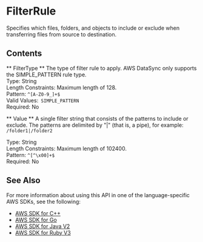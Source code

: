 # FilterRule<a name="API_FilterRule"></a>

Specifies which files, folders, and objects to include or exclude when transferring files from source to destination\.

## Contents<a name="API_FilterRule_Contents"></a>

 ** FilterType **   <a name="DataSync-Type-FilterRule-FilterType"></a>
The type of filter rule to apply\. AWS DataSync only supports the SIMPLE\_PATTERN rule type\.  
Type: String  
Length Constraints: Maximum length of 128\.  
Pattern: `^[A-Z0-9_]+$`   
Valid Values:` SIMPLE_PATTERN`   
Required: No

 ** Value **   <a name="DataSync-Type-FilterRule-Value"></a>
A single filter string that consists of the patterns to include or exclude\. The patterns are delimited by "\|" \(that is, a pipe\), for example: `/folder1|/folder2`   
   
Type: String  
Length Constraints: Maximum length of 102400\.  
Pattern: `^[^\x00]+$`   
Required: No

## See Also<a name="API_FilterRule_SeeAlso"></a>

For more information about using this API in one of the language\-specific AWS SDKs, see the following:
+  [AWS SDK for C\+\+](https://docs.aws.amazon.com/goto/SdkForCpp/datasync-2018-11-09/FilterRule) 
+  [AWS SDK for Go](https://docs.aws.amazon.com/goto/SdkForGoV1/datasync-2018-11-09/FilterRule) 
+  [AWS SDK for Java V2](https://docs.aws.amazon.com/goto/SdkForJavaV2/datasync-2018-11-09/FilterRule) 
+  [AWS SDK for Ruby V3](https://docs.aws.amazon.com/goto/SdkForRubyV3/datasync-2018-11-09/FilterRule) 